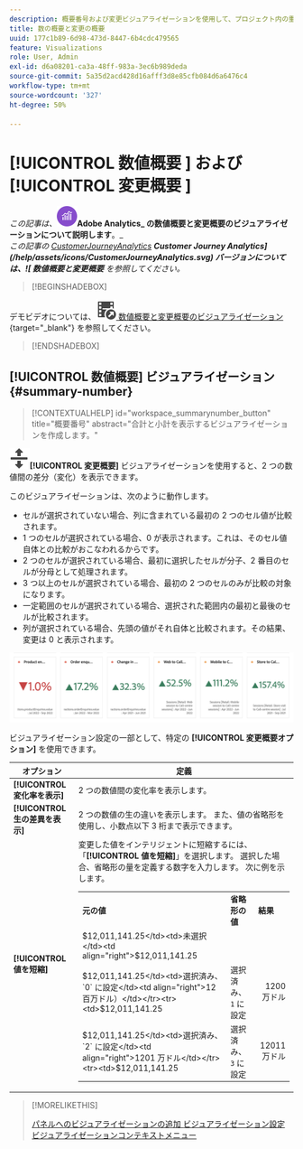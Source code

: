 ```yaml
---
description: 概要番号および変更ビジュアライゼーションを使用して、プロジェクト内の重要なデータポイントを表示します。
title: 数の概要と変更の概要
uuid: 177c1b89-6d98-473d-8447-6b4cdc479565
feature: Visualizations
role: User, Admin
exl-id: d6a08201-ca3a-48ff-983a-3ec6b989deda
source-git-commit: 5a35d2acd428d16afff3d8e85cfb084d6a6476c4
workflow-type: tm+mt
source-wordcount: '327'
ht-degree: 50%

---
```


# [!UICONTROL  数値概要 ] および [!UICONTROL  変更概要 ]

_この記事は、![AdobeAnalytics](/help/assets/icons/AdobeAnalytics.svg)_**Adobe Analytics_ の数値概要と変更概要のビジュアライゼーションについて説明します**。_<br/>_この記事の [CustomerJourneyAnalytics](https://experienceleague.adobe.com/en/docs/analytics-platform/using/cja-workspace/visualizations/summary-number-change)_ _**Customer Journey Analytics](/help/assets/icons/CustomerJourneyAnalytics.svg) バージョンについては、![ 数値概要と変更概要** を参照してください。_


>[!BEGINSHADEBOX]

デモビデオについては、![VideoCheckedOut](/help/assets/icons/VideoCheckedOut.svg)[ 数値概要と変更概要のビジュアライゼーション ](https://video.tv.adobe.com/v/335564/?quality=12){target="_blank"} を参照してください。

>[!ENDSHADEBOX]


## [!UICONTROL 数値概要] ビジュアライゼーション {#summary-number}

<!-- markdownlint-disable MD034 -->

>[!CONTEXTUALHELP]
>id="workspace_summarynumber_button"
>title="概要番号"
>abstract="合計と小計を表示するビジュアライゼーションを作成します。"

<!-- markdownlint-enable MD034 -->


![MoveUpDown](/help/assets/icons/MoveUpDown.svg)**[!UICONTROL 変更概要]** ビジュアライゼーションを使用すると、2 つの数値間の差分（変化）を表示できます。<!-- This is applicable for AA, not CJA: The green and red color of the Summary Change can be controlled through [custom event polarity](https://experienceleague.adobe.com/docs/analytics/admin/admin-tools/success-events/success-event.html) or a calculated metric's [Show Upward Trend As](https://experienceleague.adobe.com/docs/analytics/components/calculated-metrics/calcmetric-workflow/cm-build-metrics.html) option.-->

<!--
The green and red color of the Summary Change can be controlled through [custom event polarity](https://experienceleague.adobe.com/docs/analytics/admin/admin/c-manage-report-suites/c-edit-report-suites/conversion-var-admin/c-success-events/success-event.md) or a calculated metric's [Show Upward Trend As](https://experienceleague.adobe.com/docs/analytics/components/calculated-metrics/calcmetric-workflow/cm-build-metrics.html) option.
-->

このビジュアライゼーションは、次のように動作します。

* セルが選択されていない場合、列に含まれている最初の 2 つのセル値が比較されます。
* 1 つのセルが選択されている場合、0 が表示されます。これは、そのセル値自体との比較がおこなわれるからです。
* 2 つのセルが選択されている場合、最初に選択したセルが分子、2 番目のセルが分母として処理されます。
* 3 つ以上のセルが選択されている場合、最初の 2 つのセルのみが比較の対象になります。
* 一定範囲のセルが選択されている場合、選択された範囲内の最初と最後のセルが比較されます。
* 列が選択されている場合、先頭の値がそれ自体と比較されます。その結果、変更は 0 と表示されます。


![2 つの数値間の差分を示す変更概要ビジュアライゼーション ](assets/summary-change.png)


ビジュアライゼーション設定の一部として、特定の **[!UICONTROL 変更概要オプション]** を使用できます。

| オプション | 定義 |
|--- |--- |
| **[!UICONTROL 変化率を表示]** | 2 つの数値間の変化率を表示します。 |
| **[!UICONTROL 生の差異を表示]** | 2 つの数値の生の違いを表示します。 また、値の省略形を使用し、小数点以下 3 桁まで表示できます。 |
| **[!UICONTROL 値を短縮]** | 変更した値をインテリジェントに短縮するには、「**[!UICONTROL 値を短縮]**」を選択します。 選択した場合、省略形の量を定義する数字を入力します。 次に例を示します。<br/><table><tr><td>**元の値**</td><td>**省略形の値**</td><td>**結果**</td></tr><tr><td>$12,011,141.25</td><td>未選択</td><td  align="right">$12,011,141.25</td></tr><tr><td>$12,011,141.25</td><td>選択済み、`0` に設定</td><td align="right">12 百万ドル）</td></tr><tr><td>$12,011,141.25</td><td> 選択済み、`1` に設定</td><td  align="right">1200 万ドル</td></tr><tr><td>$12,011,141.25</td><td>選択済み、`2` に設定</td><td align="right">1201 万ドル</td></tr><tr><td>$12,011,141.25</td><td>選択済み、`3` に設定</td><td align="right">12011 万ドル</td></tr></table> |

>[!MORELIKETHIS]
>
>[ パネルへのビジュアライゼーションの追加 ](/help/analyze/analysis-workspace/visualizations/freeform-analysis-visualizations.md#add-visualizations-to-a-panel)
>[ビジュアライゼーション設定 ](/help/analyze/analysis-workspace/visualizations/freeform-analysis-visualizations.md#settings)
>[ビジュアライゼーションコンテキストメニュー ](/help/analyze/analysis-workspace/visualizations/freeform-analysis-visualizations.md#context-menu)
>
